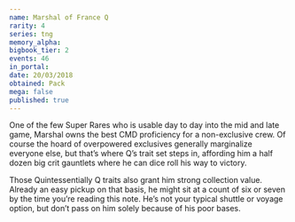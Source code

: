 ```yaml
---
name: Marshal of France Q
rarity: 4
series: tng
memory_alpha:
bigbook_tier: 2
events: 46
in_portal:
date: 20/03/2018
obtained: Pack
mega: false
published: true
---
```


One of the few Super Rares who is usable day to day into the mid and late game, Marshal owns the best CMD proficiency for a non-exclusive crew. Of course the hoard of overpowered exclusives generally marginalize everyone else, but that’s where Q’s trait set steps in, affording him a half dozen big crit gauntlets where he can dice roll his way to victory.

Those Quintessentially Q traits also grant him strong collection value. Already an easy pickup on that basis, he might sit at a count of six or seven by the time you’re reading this note. He’s not your typical shuttle or voyage option, but don’t pass on him solely because of his poor bases.
